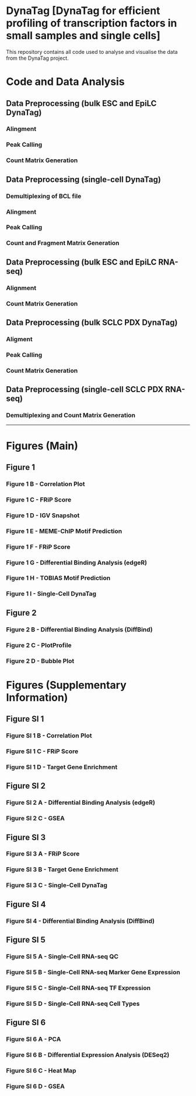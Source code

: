 # DynaTag [DynaTag for efficient profiling of transcription factors in small samples and single cells]
This repository contains all code used to analyse and visualise the data from the DynaTag project.

# Code and Data Analysis

## Data Preprocessing (bulk ESC and EpiLC DynaTag)

### Alingment
### Peak Calling
### Count Matrix Generation

## Data Preprocessing (single-cell DynaTag)

### Demultiplexing of BCL file
### Alingment
### Peak Calling
### Count and Fragment Matrix Generation

## Data Preprocessing (bulk ESC and EpiLC RNA-seq)

### Alignment 
### Count Matrix Generation

## Data Preprocessing (bulk SCLC PDX DynaTag)

### Aligment
### Peak Calling
### Count Matrix Generation

## Data Preprocessing (single-cell SCLC PDX RNA-seq)

### Demultiplexing and Count Matrix Generation

----

# Figures (Main)

## Figure 1
### Figure 1 B - Correlation Plot

### Figure 1 C - FRiP Score

### Figure 1 D - IGV Snapshot

### Figure 1 E - MEME-ChIP Motif Prediction

### Figure 1 F - FRiP Score

### Figure 1 G - Differential Binding Analysis (edgeR)

### Figure 1 H - TOBIAS Motif Prediction

### Figure 1 I - Single-Cell DynaTag

## Figure 2
### Figure 2 B - Differential Binding Analysis (DiffBind)

### Figure 2 C - PlotProfile

### Figure 2 D - Bubble Plot


# Figures (Supplementary Information)

## Figure SI 1
### Figure SI 1 B - Correlation Plot

### Figure SI 1 C - FRiP Score

### Figure SI 1 D - Target Gene Enrichment

## Figure SI 2 
### Figure SI 2 A - Differential Binding Analysis (edgeR)

### Figure SI 2 C - GSEA

## Figure SI 3 
### Figure SI 3 A - FRiP Score

### Figure SI 3 B - Target Gene Enrichment

### Figure SI 3 C - Single-Cell DynaTag

## Figure SI 4
### Figure SI 4 - Differential Binding Analysis (DiffBind)

## Figure SI 5
### Figure SI 5 A - Single-Cell RNA-seq QC

### Figure SI 5 B - Single-Cell RNA-seq Marker Gene Expression

### Figure SI 5 C - Single-Cell RNA-seq TF Expression

### Figure SI 5 D - Single-Cell RNA-seq Cell Types

## Figure SI 6 
### Figure SI 6 A - PCA

### Figure SI 6 B - Differential Expression Analysis (DESeq2)

### Figure SI 6 C - Heat Map

### Figure SI 6 D - GSEA


















